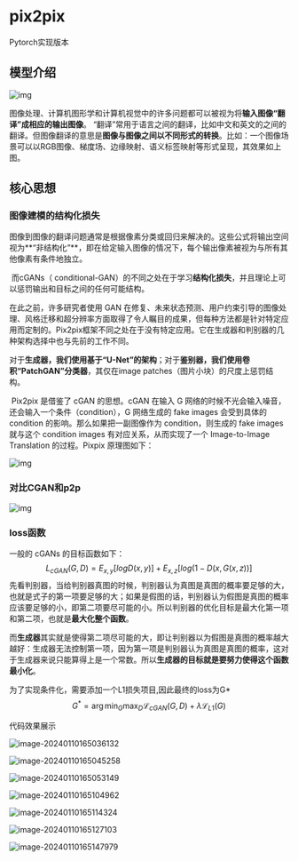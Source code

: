 # pix2pix
Pytorch实现版本

## 模型介绍
![img](assets/v2-ea5671af8d6a6011baa1072e2bb2afb0_1440w.png)

图像处理、计算机图形学和计算机视觉中的许多问题都可以被视为将**输入图像“翻译”成相应的输出图像**。 “翻译”常用于语言之间的翻译，比如中文和英文的之间的翻译。但图像翻译的意思是**图像与图像之间以不同形式的转换**。比如：一个图像场景可以以RGB图像、梯度场、边缘映射、语义标签映射等形式呈现，其效果如上图。

## 核心思想

### **图像建模的结构化损失**

​		图像到图像的翻译问题通常是根据像素分类或回归来解决的。这些公式将输出空间视为**“非结构化”**，即在给定输入图像的情况下，每个输出像素被视为与所有其他像素有条件地独立。

​		而cGANs（ conditional-GAN）的不同之处在于学习**结构化损失**，并且理论上可以惩罚输出和目标之间的任何可能结构。

在此之前，许多研究者使用 GAN 在修复、未来状态预测、用户约束引导的图像处理、风格迁移和超分辨率方面取得了令人瞩目的成果，但每种方法都是针对特定应用而定制的。Pix2pix框架不同之处在于没有特定应用。它在生成器和判别器的几种架构选择中也与先前的工作不同。

​		对于**生成器，我们使用基于“U-Net”的架构**；对于**鉴别器，我们使用卷积“PatchGAN”分类器**，其仅在image patches（图片小块）的尺度上惩罚结构。

​		Pix2pix 是借鉴了 cGAN 的思想。cGAN 在输入 G 网络的时候不光会输入噪音，还会输入一个条件（condition），G 网络生成的 fake images 会受到具体的 condition 的影响。那么如果把一副图像作为 condition，则生成的 fake images 就与这个 condition images 有对应关系，从而实现了一个 Image-to-Image Translation 的过程。Pixpix 原理图如下：

![img](./assets/v2-fc1b13cc172e0fa160e6b6c82d89bec6_1440w.png)

### 对比CGAN和p2p

![img](./assets/v2-c940ff340529e7c19976b2ddb0b71c4c_1440w.png)

### loss函数

一般的 cGANs 的目标函数如下：
$$
L_{cGAN}(G, D) =E_{x,y}[log D(x, y)]+E_{x,z}[log(1 − D(x, G(x, z))]
$$
先看判别器，当给判别器真图的时候，判别器认为真图是真图的概率要足够的大，也就是式子的第一项要足够的大；如果是假图的话，判别器认为假图是真图的概率应该要足够的小，即第二项要尽可能的小。所以判别器的优化目标是最大化第一项和第二项，也就是**最大化整个函数**。

而**生成器**其实就是使得第二项尽可能的大，即让判别器以为假图是真图的概率越大越好：生成器无法控制第一项，因为第一项是判别器认为真图是真图的概率，这对于生成器来说只能算得上是一个常数。所以**生成器的目标就是要努力使得这个函数最小化**。

为了实现条件化，需要添加一个L1损失项目,因此最终的loss为G*
$$
G^{*} = \arg\min_{G}\max_{D}\mathcal{L}_{cGAN}\left(G, D\right) + \lambda\mathcal{L}_{L1}\left(G\right)
$$


代码效果展示

![image-20240110165036132](./assets/image-20240110165036132.png)

![image-20240110165045258](./assets/image-20240110165045258.png)

![image-20240110165053149](./assets/image-20240110165053149.png)

![image-20240110165104962](./assets/image-20240110165104962.png)

![image-20240110165114324](./assets/image-20240110165114324.png)

![image-20240110165127103](./assets/image-20240110165127103.png)

![image-20240110165147979](./assets/image-20240110165147979.png)

